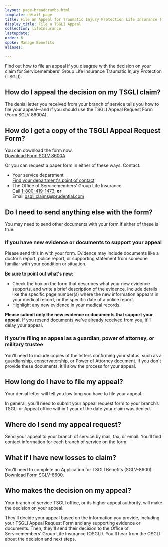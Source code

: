 ```yaml
---
layout: page-breadcrumbs.html
template: detail-page
title: File an Appeal for Traumatic Injury Protection Life Insurance (TSGLI)
display_title: File a TSGLI Appeal
collection: lifeInsurance
lastupdate:
order: 6
spoke: Manage Benefits
aliases:

---
```


<div class="va-introtext">
Find out how to file an appeal if you disagree with the decision on your claim for Servicemembers’ Group Life Insurance Traumatic Injury Protection (TSGLI).
</div>

<div itemscope itemtype="http://schema.org/Question">
<h2 itemprop="name">How do I appeal the decision on my TSGLI claim?</h2>
<div itemprop="acceptedAnswer" itemscope itemtype="http://schema.org/Answer">
<div itemprop="text">

The denial letter you received from your branch of service tells you how to file your appeal—and if you should use the TSGLI Appeal Request Form (Form SGLV 8600A).

</div>
</div>
</div>

<div itemscope itemtype="http://schema.org/Question">
<h2 itemprop="name">How do I get a copy of the TSGLI Appeal Request Form?</h2>
<div itemprop="acceptedAnswer" itemscope itemtype="http://schema.org/Answer">
<div itemprop="text">

You can download the form now.<br>
<a href="https://www.benefits.va.gov/INSURANCE/forms/SGLV_8600A_ed2017-01.pdf">Download Form SGLV 8600A</a>.

Or you can request a paper form in either of these ways. Contact:

<ul>
  <li>Your service department <br>
  <a href="https://www.benefits.va.gov/INSURANCE/popups/TSGLIPOC.htm">Find your department's point of contact</a>.</li>
<li>The Office of Servicemembers’ Group Life Insurance <br>
  Call <a href="tel:+18004191473">1-800-419-1473</a>, <b>or</b> <br>
  Email <a href="mailto:osgli.claims@prudential.com">osgli.claims@prudential.com</a></li>
</ul>

</div>
</div>
</div>

<div itemscope itemtype="http://schema.org/Question">
<h2 itemprop="name">Do I need to send anything else with the form?</h2>
<div itemprop="acceptedAnswer" itemscope itemtype="http://schema.org/Answer">
<div itemprop="text">

You may need to send other documents with your form if either of these is true:

<h3>If you have new evidence or documents to support your appeal</h3>
Please send this in with your form. Evidence may include documents like a doctor’s report, police report, or supporting statement from someone familiar with your condition or situation.

<b>Be sure to point out what's new:</b>
<ul>
<li>Check the box on the form that describes what your new evidence supports, and write a brief description of the evidence. Include details like the specific page number(s) where the new information appears in your medical record, or the specific date of a police report.</li>
<li>Highlight any new evidence in your medical records.</li>
</ul>

<b>Please submit only the new evidence or documents that support your appeal.</b> If you resend documents we've already received from you, it'll delay your appeal.


<h3>If you’re filing an appeal as a guardian, power of attorney, or military trustee</h3>
You’ll need to include copies of the letters confirming your status, such as a guardianship, conservatorship, or Power of Attorney document. If you don't provide these documents, it'll slow the process for your appeal.

</div>
</div>
</div>

<div itemscope itemtype="http://schema.org/Question">
<h2 itemprop="name">How long do I have to file my appeal?</h2>
<div itemprop="acceptedAnswer" itemscope itemtype="http://schema.org/Answer">
<div itemprop="text">

Your denial letter will tell you low long you have to file your appeal.

In general, you’ll need to submit your appeal request form to your branch’s TSGLI or Appeal office within 1 year of the date your claim was denied.
</div>
</div>
</div>

<div itemscope itemtype="http://schema.org/Question">
<h2 itemprop="name">Where do I send my appeal request?</h2>
<div itemprop="acceptedAnswer" itemscope itemtype="http://schema.org/Answer">
<div itemprop="text">

Send your appeal to your branch of service by mail, fax, or email. You’ll find contact information for each branch of service on the form.

</div>
</div>
</div>

<div itemscope itemtype="http://schema.org/Question">
<h2 itemprop="name">What if I have new losses to claim?</h2>
<div itemprop="acceptedAnswer" itemscope itemtype="http://schema.org/Answer">
<div itemprop="text">

You’ll need to complete an Application for TSGLI Benefits (SGLV-8600).<br>
<a onclick="event.preventDefault(); window.open(this.href, '_blank', 'resizable=yes,scrollbars=1,top=50,left=500,width=500,height=750');" href="https://www.benefits.va.gov/INSURANCE/forms/TSGLIForm.htm">Download Form SGLV-8600</a>.

</div>
</div>
</div>

<div itemscope itemtype="http://schema.org/Question">
<h2 itemprop="name">Who makes the decision on my appeal?</h2>
<div itemprop="acceptedAnswer" itemscope itemtype="http://schema.org/Answer">
<div itemprop="text">

Your branch of service TSGLI office, or its higher appeal authority, will make the decision on your appeal.

They'll decide your appeal based on the information you provide, including your TSGLI Appeal Request Form and any supporting evidence or documents. Then, they'll send their decision to the Office of Servicemembers’ Group Life Insurance (OSGLI). You'll hear from the OSGLI about the decision and next steps.

</div>
</div>
</div>
